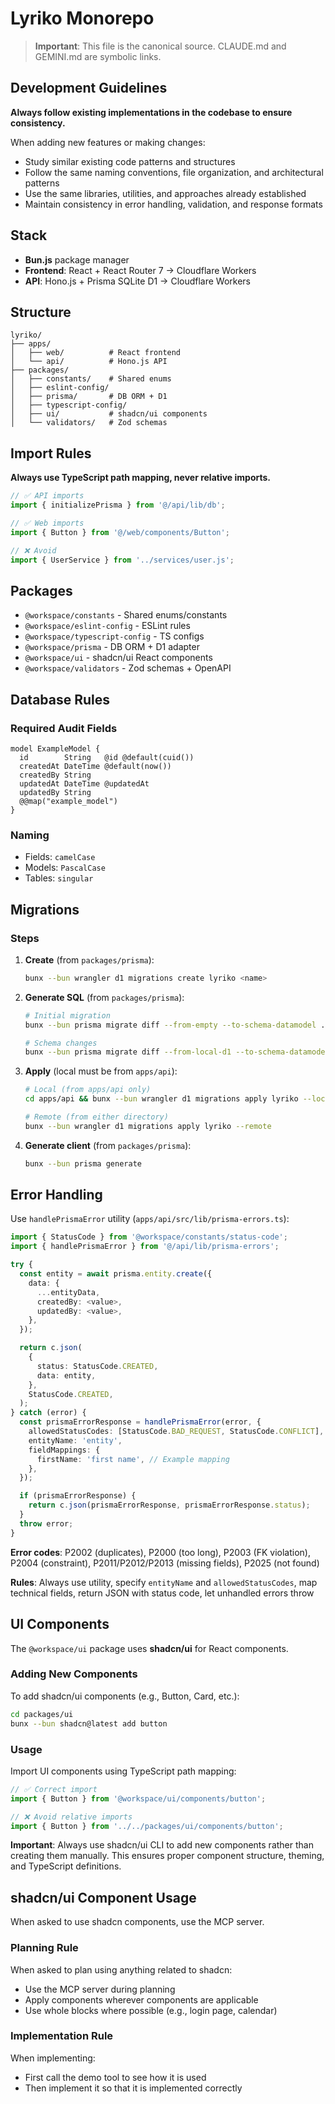 # Lyriko Monorepo

> **Important**: This file is the canonical source. CLAUDE.md and GEMINI.md are symbolic links.

## Development Guidelines

**Always follow existing implementations in the codebase to ensure consistency.**

When adding new features or making changes:

- Study similar existing code patterns and structures
- Follow the same naming conventions, file organization, and architectural patterns
- Use the same libraries, utilities, and approaches already established
- Maintain consistency in error handling, validation, and response formats

## Stack

- **Bun.js** package manager
- **Frontend**: React + React Router 7 → Cloudflare Workers
- **API**: Hono.js + Prisma SQLite D1 → Cloudflare Workers

## Structure

```
lyriko/
├── apps/
│   ├── web/          # React frontend
│   └── api/          # Hono.js API
├── packages/
│   ├── constants/    # Shared enums
│   ├── eslint-config/
│   ├── prisma/       # DB ORM + D1
│   ├── typescript-config/
│   ├── ui/           # shadcn/ui components
│   └── validators/   # Zod schemas
```

## Import Rules

**Always use TypeScript path mapping, never relative imports.**

```typescript
// ✅ API imports
import { initializePrisma } from '@/api/lib/db';

// ✅ Web imports
import { Button } from '@/web/components/Button';

// ❌ Avoid
import { UserService } from '../services/user.js';
```

## Packages

- `@workspace/constants` - Shared enums/constants
- `@workspace/eslint-config` - ESLint rules
- `@workspace/typescript-config` - TS configs
- `@workspace/prisma` - DB ORM + D1 adapter
- `@workspace/ui` - shadcn/ui React components
- `@workspace/validators` - Zod schemas + OpenAPI

## Database Rules

### Required Audit Fields

```prisma
model ExampleModel {
  id        String   @id @default(cuid())
  createdAt DateTime @default(now())
  createdBy String
  updatedAt DateTime @updatedAt
  updatedBy String
  @@map("example_model")
}
```

### Naming

- Fields: `camelCase`
- Models: `PascalCase`
- Tables: `singular`

## Migrations

### Steps

1. **Create** (from `packages/prisma`):

   ```bash
   bunx --bun wrangler d1 migrations create lyriko <name>
   ```

2. **Generate SQL** (from `packages/prisma`):

   ```bash
   # Initial migration
   bunx --bun prisma migrate diff --from-empty --to-schema-datamodel ./prisma/schema.prisma --script --output migrations/<file>.sql

   # Schema changes
   bunx --bun prisma migrate diff --from-local-d1 --to-schema-datamodel ./prisma/schema.prisma --script --output migrations/<file>.sql
   ```

3. **Apply** (local must be from `apps/api`):

   ```bash
   # Local (from apps/api only)
   cd apps/api && bunx --bun wrangler d1 migrations apply lyriko --local

   # Remote (from either directory)
   bunx --bun wrangler d1 migrations apply lyriko --remote
   ```

4. **Generate client** (from `packages/prisma`):
   ```bash
   bunx --bun prisma generate
   ```

## Error Handling

Use `handlePrismaError` utility (`apps/api/src/lib/prisma-errors.ts`):

```typescript
import { StatusCode } from '@workspace/constants/status-code';
import { handlePrismaError } from '@/api/lib/prisma-errors';

try {
  const entity = await prisma.entity.create({
    data: {
      ...entityData,
      createdBy: <value>,
      updatedBy: <value>,
    },
  });

  return c.json(
    {
      status: StatusCode.CREATED,
      data: entity,
    },
    StatusCode.CREATED,
  );
} catch (error) {
  const prismaErrorResponse = handlePrismaError(error, {
    allowedStatusCodes: [StatusCode.BAD_REQUEST, StatusCode.CONFLICT],
    entityName: 'entity',
    fieldMappings: {
      firstName: 'first name', // Example mapping
    },
  });

  if (prismaErrorResponse) {
    return c.json(prismaErrorResponse, prismaErrorResponse.status);
  }
  throw error;
}
```

**Error codes**: P2002 (duplicates), P2000 (too long), P2003 (FK violation), P2004 (constraint), P2011/P2012/P2013 (missing fields), P2025 (not found)

**Rules**: Always use utility, specify `entityName` and `allowedStatusCodes`, map technical fields, return JSON with status code, let unhandled errors throw

## UI Components

The `@workspace/ui` package uses **shadcn/ui** for React components.

### Adding New Components

To add shadcn/ui components (e.g., Button, Card, etc.):

```bash
cd packages/ui
bunx --bun shadcn@latest add button
```

### Usage

Import UI components using TypeScript path mapping:

```typescript
// ✅ Correct import
import { Button } from '@workspace/ui/components/button';

// ❌ Avoid relative imports
import { Button } from '../../packages/ui/components/button';
```

**Important**: Always use shadcn/ui CLI to add new components rather than creating them manually. This ensures proper component structure, theming, and TypeScript definitions.

## shadcn/ui Component Usage

When asked to use shadcn components, use the MCP server.

### Planning Rule

When asked to plan using anything related to shadcn:

- Use the MCP server during planning
- Apply components wherever components are applicable
- Use whole blocks where possible (e.g., login page, calendar)

### Implementation Rule

When implementing:

- First call the demo tool to see how it is used
- Then implement it so that it is implemented correctly
